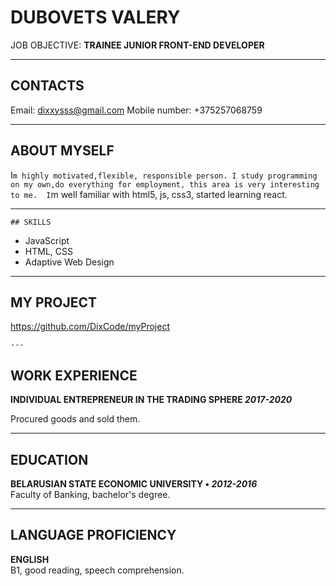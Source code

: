 # DUBOVETS VALERY

JOB OBJECTIVE: **TRAINEE JUNIOR FRONT-END DEVELOPER**

---

## CONTACTS

Email: dixxysss@gmail.com
Mobile number: +375257068759<br/>


---

## ABOUT MYSELF

I`m highly motivated,flexible, responsible person.
I study programming on my own,do everything for employment, this area is very interesting to me. 
I`m well familiar with html5, js, css3, started learning react.


---

    ## SKILLS

- JavaScript
- HTML, CSS
- Adaptive Web Design


---

## MY PROJECT

https://github.com/DixCode/myProject

    ---


## WORK EXPERIENCE

**INDIVIDUAL ENTREPRENEUR IN THE TRADING SPHERE _2017-2020_**<br/>

Procured goods and sold them.



---

## EDUCATION

**BELARUSIAN STATE ECONOMIC UNIVERSITY • _2012-2016_**<br/>
Faculty of Banking, bachelor's degree.


---

## LANGUAGE PROFICIENCY

**ENGLISH**<br/>
B1, good reading, speech comprehension.

